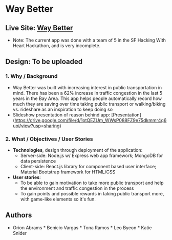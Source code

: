 # Way Better

## Live Site: [Way Better](https://waybetter.herokuapp.com/) 
  * Note: The current app was done with a team of 5 in the SF Hacking With Heart Hackathon, and is very incomplete.

## Design: To be uploaded

### 1. Why / Background
  *  Way Better was built with increasing interest in public transportation in mind. There has been a 62% increase in traffic congestion in the last 5 years in the Bay Area. This app helps people automatically record how much they are saving over time taking public transport or walking/biking vs. rideshare as an inspiration to keep doing so
  * Slideshow presentation of reason behind app: [Presentation] (https://drive.google.com/file/d/1otQEZUm_WWsP088FZ9e75dkmmr4q6uoi/view?usp=sharing)

 ### 2. What / Objectives / User Stories
  * **Technologies**, design through deployment of the application:
    * Server-side: Node.js w/ Express web app framework; MongoDB for data persistence
    * Client-side: React.js library for component based user interface; Material Bootstrap framework for HTML/CSS
  * **User stories**:
    * To be able to gain motivation to take more public transport and help the environment and traffic congestion in the process
    * To gain points and possible rewards in taking public transport more, with game-like elements so it's fun.
  
## Authors
  * Orion Abrams * Benicio Vargas * Tona Ramos * Leo Byeon * Katie Snider
